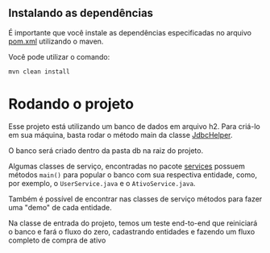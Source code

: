 ## Instalando as dependências
É importante que você instale as dependências especificadas no arquivo [pom.xml](pom.xml) utilizando o maven.

Você pode utilizar o comando:
```bash
mvn clean install
```

# Rodando o projeto

Esse projeto está utilizando um banco de dados em arquivo h2. Para criá-lo em sua máquina, basta rodar o método main 
da classe [JdbcHelper](src/main/java/fiap/com/repository/JdbcHelper.java).

O banco será criado dentro da pasta db na raiz do projeto.

Algumas classes de serviço, encontradas no pacote [services](src/main/java/fiap/com/services) possuem métodos `main()`
para popular o banco com sua respectiva entidade, como, por exemplo, o `UserService.java` e o `AtivoService.java`.

Também é possível de encontrar nas classes de serviço métodos para fazer uma "demo" de cada entidade.

Na classe de entrada do projeto, temos um teste end-to-end que reiniciará o banco e fará o fluxo do zero, cadastrando
entidades e fazendo um fluxo completo de compra de ativo